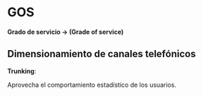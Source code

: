 # GOS
**Grado de servicio -> (Grade of service)**

## Dimensionamiento de canales telefónicos

**Trunking**:

Aprovecha el comportamiento estadístico de los usuarios.  